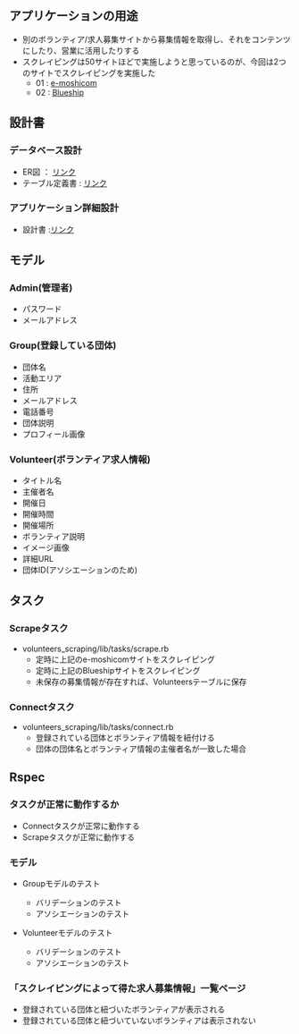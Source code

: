 ## アプリケーションの用途
- 別のボランティア/求人募集サイトから募集情報を取得し、それをコンテンツにしたり、営業に活用したりする
- スクレイピングは50サイトほどで実施しようと思っているのが、今回は2つのサイトでスクレイピングを実施した
  - 01 : [e-moshicom](https://moshicom.com/search/?keywords=&date_start=&date_end=&disciplines%5B8%5D=11&scale=0&sort=2&disp_limit=20&mode=1)
  - 02 : [Blueship](https://blueshipjapan.com/search/event/catalog?area=0&text_date=&date=1&text_keyword=&cancelled=0&cancelled=1&order=desc)
  
## 設計書
 ### データベース設計
   - ER図 ： [リンク](https://drive.google.com/file/d/1BG6DqCpJIUvMroCx0It8MF-LiTIZsPFj/view?usp=sharing)
   - テーブル定義書 : [リンク](https://docs.google.com/spreadsheets/d/1Zu_bcyZ3IGHnPhZ58Kem7ju5JCkS57IWpy5RNjjH6C4/edit?usp=sharing)
 ### アプリケーション詳細設計
   - 設計書 :[リンク](https://docs.google.com/spreadsheets/d/1guqn0xewpb70CG3I0qvRNz7gktmjY6LdOlA2HyqDxas/edit?usp=sharing)

## モデル
 ### Admin(管理者)
  - パスワード
  - メールアドレス
 
 ### Group(登録している団体)
  - 団体名
  - 活動エリア
  - 住所
  - メールアドレス
  - 電話番号
  - 団体説明
  - プロフィール画像

### Volunteer(ボランティア求人情報)
 - タイトル名
 - 主催者名
 - 開催日
 - 開催時間
 - 開催場所
 - ボランティア説明
 - イメージ画像
 - 詳細URL
 - 団体ID(アソシエーションのため)

## タスク 
 ### Scrapeタスク
  - volunteers_scraping/lib/tasks/scrape.rb
    - 定時に上記のe-moshicomサイトをスクレイピング
    - 定時に上記のBlueshipサイトをスクレイピング
    - 未保存の募集情報が存在すれば、Volunteersテーブルに保存
 
 ### Connectタスク
  - volunteers_scraping/lib/tasks/connect.rb
    - 登録されている団体とボランティア情報を紐付ける
    - 団体の団体名とボランティア情報の主催者名が一致した場合

## Rspec

 ### タスクが正常に動作するか
  - Connectタスクが正常に動作する
  - Scrapeタスクが正常に動作する
  
 ### モデル
  - Groupモデルのテスト
    - バリデーションのテスト
    - アソシエーションのテスト
   
  - Volunteerモデルのテスト
    - バリデーションのテスト
    - アソシエーションのテスト
 
 ### 「スクレイピングによって得た求人募集情報」一覧ページ
  - 登録されている団体と紐づいたボランティアが表示される
  - 登録されている団体と紐づいていないボランティアは表示されない
